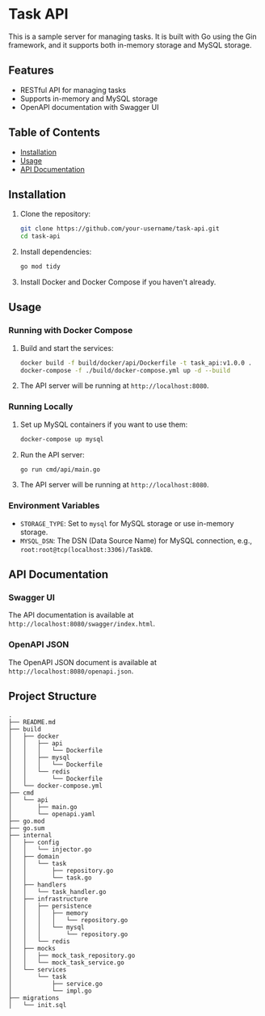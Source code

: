 # Task API

This is a sample server for managing tasks. It is built with Go using the Gin framework, and it supports both in-memory storage and MySQL storage.

## Features

- RESTful API for managing tasks
- Supports in-memory and MySQL storage
- OpenAPI documentation with Swagger UI

## Table of Contents

- [Installation](#installation)
- [Usage](#usage)
- [API Documentation](#api-documentation)

## Installation

1. Clone the repository:

    ```sh
    git clone https://github.com/your-username/task-api.git
    cd task-api
    ```

2. Install dependencies:

    ```sh
    go mod tidy
    ```

3. Install Docker and Docker Compose if you haven't already.

## Usage

### Running with Docker Compose

1. Build and start the services:

    ```sh
    docker build -f build/docker/api/Dockerfile -t task_api:v1.0.0 .
    docker-compose -f ./build/docker-compose.yml up -d --build
    ```

2. The API server will be running at `http://localhost:8080`.

### Running Locally

1. Set up MySQL containers if you want to use them:

    ```sh
    docker-compose up mysql
    ```

2. Run the API server:

    ```sh
    go run cmd/api/main.go
    ```

3. The API server will be running at `http://localhost:8080`.

### Environment Variables

- `STORAGE_TYPE`: Set to  `mysql` for MySQL storage or use in-memory storage.
- `MYSQL_DSN`: The DSN (Data Source Name) for MySQL connection, e.g., `root:root@tcp(localhost:3306)/TaskDB`.

## API Documentation

### Swagger UI

The API documentation is available at `http://localhost:8080/swagger/index.html`.

### OpenAPI JSON

The OpenAPI JSON document is available at `http://localhost:8080/openapi.json`.

## Project Structure

```plaintext
.
├── README.md
├── build
│   ├── docker
│   │   ├── api
│   │   │   └── Dockerfile
│   │   ├── mysql
│   │   │   └── Dockerfile
│   │   └── redis
│   │       └── Dockerfile
│   └── docker-compose.yml
├── cmd
│   └── api
│       ├── main.go
│       └── openapi.yaml
├── go.mod
├── go.sum
├── internal
│   ├── config
│   │   └── injector.go
│   ├── domain
│   │   └── task
│   │       ├── repository.go
│   │       └── task.go
│   ├── handlers
│   │   └── task_handler.go
│   ├── infrastructure
│   │   ├── persistence
│   │   │   ├── memory
│   │   │   │   └── repository.go
│   │   │   └── mysql
│   │   │       └── repository.go
│   │   └── redis
│   ├── mocks
│   │   ├── mock_task_repository.go
│   │   └── mock_task_service.go
│   └── services
│       └── task
│           ├── service.go
│           └── impl.go
├── migrations
│   └── init.sql
